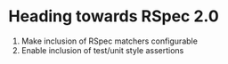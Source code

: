 # Heading towards RSpec 2.0

1) Make inclusion of RSpec matchers configurable
2) Enable inclusion of test/unit style assertions
